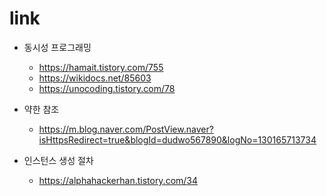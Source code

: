 # link

- 동시성 프로그래밍
  - https://hamait.tistory.com/755
  - https://wikidocs.net/85603
  - https://unocoding.tistory.com/78

- 약한 참조
  - https://m.blog.naver.com/PostView.naver?isHttpsRedirect=true&blogId=dudwo567890&logNo=130165713734


- 인스턴스 생성 절차
  - https://alphahackerhan.tistory.com/34